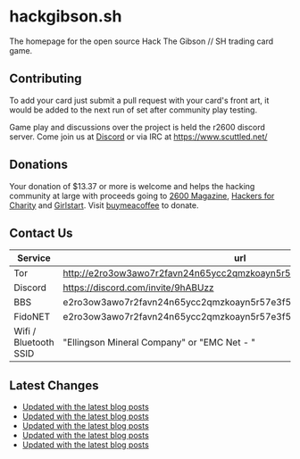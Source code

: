 # hackgibson.sh
The homepage for the open source Hack The Gibson // SH trading card game.


## Contributing

To add your card just submit a pull request with your card's front art, it would be added to the next run of set after community play testing.

Game play and discussions over the project is held the r2600 discord server. Come join us at [Discord](https://discord.com/invite/9hABUzz) or via IRC at https://www.scuttled.net/


## Donations

Your donation of $13.37 or more is welcome and helps the hacking community at large with proceeds going to [2600 Magazine](https://2600.com/), [Hackers for Charity](https://hackersforcharity.org) and [Girlstart](https://girlstart.org).  Visit [buymeacoffee](https://www.buymeacoffee.com/hackgibson.sh) to donate.


## Contact Us

Service | url
-|-
Tor | http://e2ro3ow3awo7r2favn24n65ycc2qmzkoayn5r57e3f56nvjwdcgg32ad.onion
Discord | https://discord.com/invite/9hABUzz
BBS | e2ro3ow3awo7r2favn24n65ycc2qmzkoayn5r57e3f56nvjwdcgg32ad.onion:23
FidoNET | e2ro3ow3awo7r2favn24n65ycc2qmzkoayn5r57e3f56nvjwdcgg32ad.onion:24554
Wifi / Bluetooth SSID | "Ellingson Mineral Company" or "EMC Net - <fidonet address>"

## Latest Changes
<!-- BLOG-POST-LIST:START -->
- [Updated with the latest blog posts](https://github.com/DFW2600/hackgibson.sh/commit/8b2144cfe31f50477a9c501ab08402a198a54d54)
- [Updated with the latest blog posts](https://github.com/DFW2600/hackgibson.sh/commit/f0fe4aa5fb390978491a0e2c84442db8a459fb67)
- [Updated with the latest blog posts](https://github.com/DFW2600/hackgibson.sh/commit/9a58a7dd33b28f31e62dcc4baa4ebf18f4accaad)
- [Updated with the latest blog posts](https://github.com/DFW2600/hackgibson.sh/commit/b62a40a0aa7d0e0b624557cad0b9851bf31608db)
- [Updated with the latest blog posts](https://github.com/DFW2600/hackgibson.sh/commit/5c887ec7f8cf1c421387cab319d88f6ef7bc3688)
<!-- BLOG-POST-LIST:END -->
